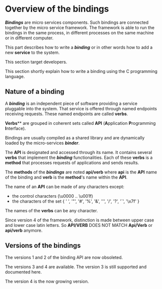 # Overview of the bindings

***Bindings*** are micro services components.
Such bindings are connected together by the micro
service framework. The framework is able to run the
bindings in the same process, in different processes
on the same machine or in different computer.

This part describes how to write a ***binding***
or in other words how to add a new **service** to the system.

This section target developers.

This section shortly explain how to write a binding
using the C programming language.

## Nature of a binding

A ***binding*** is an independent piece of software providing a
service pluggable into the system. That service is offered
through named endpoints receiving requests. These named
endpoints are called **verbs**.

**Verbs**** are grouped in coherent sets called **API**
(**A**pplication **P**rogramming **I**nterface).

Bindings are usually compiled as a shared library and
are dynamically loaded by the micro-services  ***binder***.

The **API** is designated and accessed through its name.
It contains several **verbs** that implement the ***binding***
functionalities. Each of these **verbs** is a **method** that
processes requests of applications and sends results.

The **methods** of the ***bindings*** are noted **api/verb**
where **api** is the **API** name of the binding and **verb** is
the **method**'s name within the **API**.

The name of an **API** can be made of any characters except:

- the control characters (\u0000 .. \u001f)
- the characters of the set { ' ', '"', '#', '%', '&',
   '\'', '/', '?', '`', '\x7f' }

The names of the **verbs** can be any character.

Since version 4 of the framework, distinction is made between upper case
and lower case latin letters.
So **API/VERB** DOES NOT MATCH **Api/Verb** or **api/verb** anymore.

## Versions of the bindings

The versions 1 and 2 of the binding API are now obsoleted.

The versions 3 and 4 are available. The version 3 is
still supported and documented here.

The version 4 is the now growing version.
